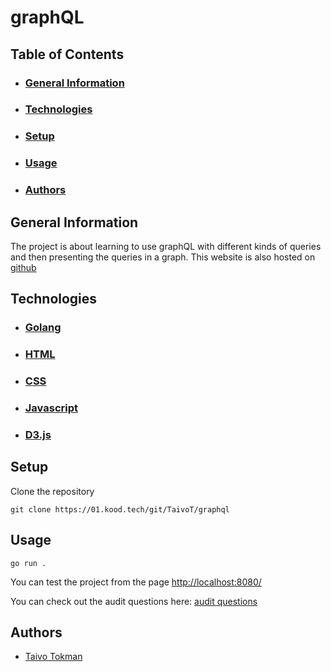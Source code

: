 # graphQL

## Table of Contents

- ### [General Information](#general-information)
- ### [Technologies](#technologies)
- ### [Setup](#setup)
- ### [Usage](#usage)
- ### [Authors](#authors)

## General Information

The project is about learning to use graphQL with different kinds of queries and then presenting the queries in a graph.
This website is also hosted on [github](https://o31.github.io/graphql/)

## Technologies

- ### [Golang](https://go.dev/)
- ### [HTML](https://www.w3.org/html/)
- ### [CSS](https://developer.mozilla.org/en-US/docs/Web/CSS)
- ### [Javascript](https://www.javascript.com/)
- ### [D3.js](https://d3js.org/)

## Setup

Clone the repository

```
git clone https://01.kood.tech/git/TaivoT/graphql
```

## Usage

```
go run .
```

You can test the project from the page [http://localhost:8080/](http://localhost:8080/)

You can check out the audit questions here: [audit questions](https://github.com/01-edu/public/tree/master/subjects/graphql/audit)

## Authors

- [Taivo Tokman](https://01.kood.tech/git/TaivoT)
